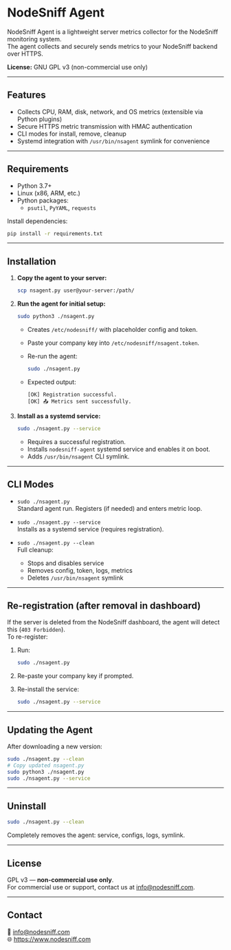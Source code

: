 # NodeSniff Agent

NodeSniff Agent is a lightweight server metrics collector for the NodeSniff monitoring system.  
The agent collects and securely sends metrics to your NodeSniff backend over HTTPS.

**License:** GNU GPL v3 (non-commercial use only)

---

## Features

- Collects CPU, RAM, disk, network, and OS metrics (extensible via Python plugins)
- Secure HTTPS metric transmission with HMAC authentication
- CLI modes for install, remove, cleanup
- Systemd integration with `/usr/bin/nsagent` symlink for convenience

---

## Requirements

- Python 3.7+
- Linux (x86, ARM, etc.)
- Python packages:
  - `psutil`, `PyYAML`, `requests`

Install dependencies:
```sh
pip install -r requirements.txt
```

---

## Installation

1. **Copy the agent to your server:**
   ```sh
   scp nsagent.py user@your-server:/path/
   ```

2. **Run the agent for initial setup:**
   ```sh
   sudo python3 ./nsagent.py
   ```

   - Creates `/etc/nodesniff/` with placeholder config and token.
   - Paste your company key into `/etc/nodesniff/nsagent.token`.
   - Re-run the agent:
     ```sh
     sudo ./nsagent.py
     ```

   - Expected output:
     ```
     [OK] Registration successful.
     [OK] 📤 Metrics sent successfully.
     ```

3. **Install as a systemd service:**
   ```sh
   sudo ./nsagent.py --service
   ```

   - Requires a successful registration.
   - Installs `nodesniff-agent` systemd service and enables it on boot.
   - Adds `/usr/bin/nsagent` CLI symlink.

---

## CLI Modes

- `sudo ./nsagent.py`  
  Standard agent run. Registers (if needed) and enters metric loop.

- `sudo ./nsagent.py --service`  
  Installs as a systemd service (requires registration).

- `sudo ./nsagent.py --clean`  
  Full cleanup:
  - Stops and disables service
  - Removes config, token, logs, metrics
  - Deletes `/usr/bin/nsagent` symlink

---

## Re-registration (after removal in dashboard)

If the server is deleted from the NodeSniff dashboard, the agent will detect this (`403 Forbidden`).  
To re-register:

1. Run:
   ```sh
   sudo ./nsagent.py
   ```

2. Re-paste your company key if prompted.

3. Re-install the service:
   ```sh
   sudo ./nsagent.py --service
   ```

---

## Updating the Agent

After downloading a new version:

```sh
sudo ./nsagent.py --clean
# Copy updated nsagent.py
sudo python3 ./nsagent.py
sudo ./nsagent.py --service
```

---

## Uninstall

```sh
sudo ./nsagent.py --clean
```

Completely removes the agent: service, configs, logs, symlink.

---

## License

GPL v3 — **non-commercial use only**.  
For commercial use or support, contact us at [info@nodesniff.com](mailto:info@nodesniff.com).

---

## Contact

📧 info@nodesniff.com  
🌐 https://www.nodesniff.com
